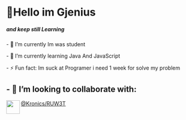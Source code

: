 <h1 align="left">👏Hello im Gjenius</h1>
<h5 align="left" weight="20px">and keep still Learning</h5>
<p>- 🔭 I’m currently Im was student </p>
<p>- 🌱 I’m currently learning Java And JavaScript</p>
<p>- ⚡ Fun fact: Im suck at Programer i need 1 week for solve my problem</p>
<h2>- 👯 I’m looking to collaborate with:</h2>
<p><a href="https://github.com/RUW3T"><img align="left" src="https://avatars.githubusercontent.com/u/76912443?v=4" width="36px">@Kronics/RUW3T</a></p>





